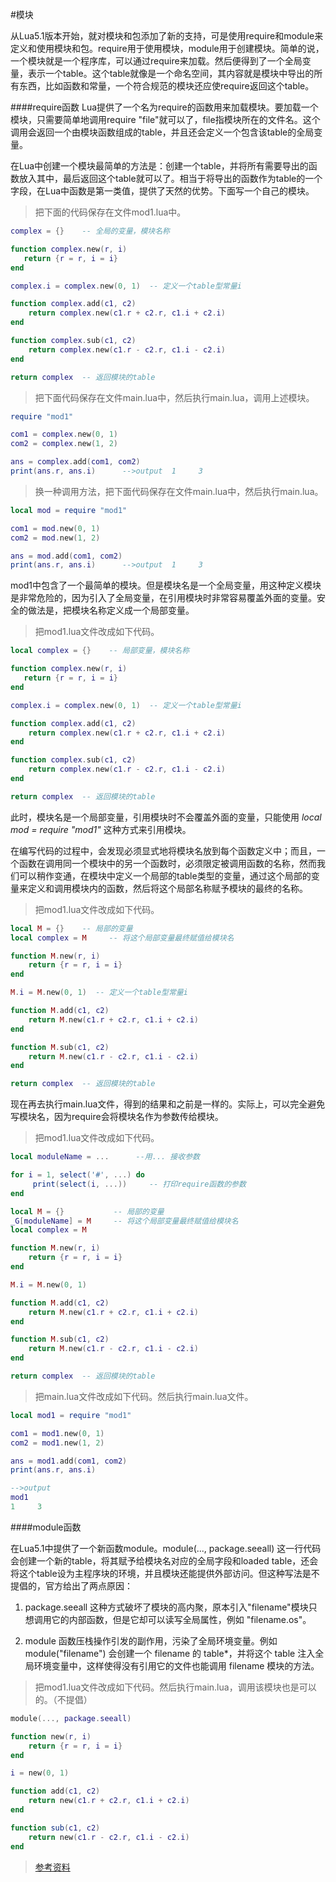 #模块

从Lua5.1版本开始，就对模块和包添加了新的支持，可是使用require和module来定义和使用模块和包。require用于使用模块，module用于创建模块。简单的说，一个模块就是一个程序库，可以通过require来加载。然后便得到了一个全局变量，表示一个table。这个table就像是一个命名空间，其内容就是模块中导出的所有东西，比如函数和常量，一个符合规范的模块还应使require返回这个table。

####require函数
Lua提供了一个名为require的函数用来加载模块。要加载一个模块，只需要简单地调用require "file"就可以了，file指模块所在的文件名。这个调用会返回一个由模块函数组成的table，并且还会定义一个包含该table的全局变量。

在Lua中创建一个模块最简单的方法是：创建一个table，并将所有需要导出的函数放入其中，最后返回这个table就可以了。相当于将导出的函数作为table的一个字段，在Lua中函数是第一类值，提供了天然的优势。下面写一个自己的模块。

> 把下面的代码保存在文件mod1.lua中。

```lua
complex = {}    -- 全局的变量，模块名称

function complex.new(r, i)
   return {r = r, i = i}
end

complex.i = complex.new(0, 1)  -- 定义一个table型常量i

function complex.add(c1, c2)
    return complex.new(c1.r + c2.r, c1.i + c2.i)
end

function complex.sub(c1, c2)
    return complex.new(c1.r - c2.r, c1.i - c2.i)
end

return complex  -- 返回模块的table
```

> 把下面代码保存在文件main.lua中，然后执行main.lua，调用上述模块。

```lua
require "mod1"

com1 = complex.new(0, 1)
com2 = complex.new(1, 2)

ans = complex.add(com1, com2)
print(ans.r, ans.i)      -->output  1     3
```

>换一种调用方法，把下面代码保存在文件main.lua中，然后执行main.lua。

```lua
local mod = require "mod1"

com1 = mod.new(0, 1)
com2 = mod.new(1, 2)

ans = mod.add(com1, com2)
print(ans.r, ans.i)      -->output  1     3
```

mod1中包含了一个最简单的模块。但是模块名是一个全局变量，用这种定义模块是非常危险的，因为引入了全局变量，在引用模块时非常容易覆盖外面的变量。安全的做法是，把模块名称定义成一个局部变量。
> 把mod1.lua文件改成如下代码。

```lua
local complex = {}    -- 局部变量，模块名称

function complex.new(r, i)
   return {r = r, i = i}
end

complex.i = complex.new(0, 1)  -- 定义一个table型常量i

function complex.add(c1, c2)
    return complex.new(c1.r + c2.r, c1.i + c2.i)
end

function complex.sub(c1, c2)
    return complex.new(c1.r - c2.r, c1.i - c2.i)
end

return complex  -- 返回模块的table
```

此时，模块名是一个局部变量，引用模块时不会覆盖外面的变量，只能使用 *local mod = require "mod1"* 这种方式来引用模块。

在编写代码的过程中，会发现必须显式地将模块名放到每个函数定义中；而且，一个函数在调用同一个模块中的另一个函数时，必须限定被调用函数的名称，然而我们可以稍作变通，在模块中定义一个局部的table类型的变量，通过这个局部的变量来定义和调用模块内的函数，然后将这个局部名称赋予模块的最终的名称。

> 把mod1.lua文件改成如下代码。

```lua
local M = {}    -- 局部的变量
local complex = M     -- 将这个局部变量最终赋值给模块名

function M.new(r, i)
    return {r = r, i = i}
end

M.i = M.new(0, 1)  -- 定义一个table型常量i

function M.add(c1, c2)
    return M.new(c1.r + c2.r, c1.i + c2.i)
end

function M.sub(c1, c2)
    return M.new(c1.r - c2.r, c1.i - c2.i)
end

return complex  -- 返回模块的table
```

现在再去执行main.lua文件，得到的结果和之前是一样的。实际上，可以完全避免写模块名，因为require会将模块名作为参数传给模块。

> 把mod1.lua文件改成如下代码。

```lua
local moduleName = ...      --用... 接收参数

for i = 1, select('#', ...) do
     print(select(i, ...))     -- 打印require函数的参数
end

local M = {}           -- 局部的变量
_G[moduleName] = M     -- 将这个局部变量最终赋值给模块名
local complex = M

function M.new(r, i)
    return {r = r, i = i}
end

M.i = M.new(0, 1)

function M.add(c1, c2)
    return M.new(c1.r + c2.r, c1.i + c2.i)
end

function M.sub(c1, c2)
    return M.new(c1.r - c2.r, c1.i - c2.i)
end

return complex  -- 返回模块的table
```

> 把main.lua文件改成如下代码。然后执行main.lua文件。

```lua
local mod1 = require "mod1"

com1 = mod1.new(0, 1)
com2 = mod1.new(1, 2)

ans = mod1.add(com1, com2)
print(ans.r, ans.i)

-->output  
mod1
1     3
```

####module函数

在Lua5.1中提供了一个新函数module。module(..., package.seeall) 这一行代码会创建一个新的table，将其赋予给模块名对应的全局字段和loaded table，还会将这个table设为主程序块的环境，并且模块还能提供外部访问。但这种写法是不提倡的，官方给出了两点原因：

1. package.seeall 这种方式破坏了模块的高内聚，原本引入"filename"模块只想调用它的内部函数，但是它却可以读写全局属性，例如 "filename.os"。

2. module 函数压栈操作引发的副作用，污染了全局环境变量。例如 module("filename") 会创建一个 filename 的 table*，并将这个 table 注入全局环境变量中，这样使得没有引用它的文件也能调用 filename 模块的方法。


> 把mod1.lua文件改成如下代码。然后执行main.lua，调用该模块也是可以的。（不提倡）

```lua
module(..., package.seeall)

function new(r, i)
    return {r = r, i = i}
end

i = new(0, 1)

function add(c1, c2)
    return new(c1.r + c2.r, c1.i + c2.i)
end

function sub(c1, c2)
    return new(c1.r - c2.r, c1.i - c2.i)
end
```
>[参考资料](http://www.jellythink.com/archives/526)
